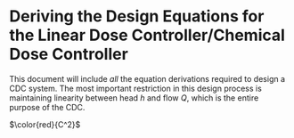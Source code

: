 # Deriving the Design Equations for the Linear Dose Controller/Chemical Dose Controller
This document will include _all_ the equation derivations required to design a CDC system. The most important restriction in this design process is maintaining linearity between head $h$ and flow $Q$, which is the entire purpose of the CDC.


$\color{red}{C^2}$
